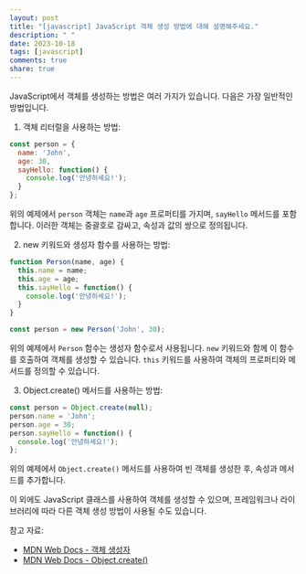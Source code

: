 ```yaml
---
layout: post
title: "[javascript] JavaScript 객체 생성 방법에 대해 설명해주세요."
description: " "
date: 2023-10-18
tags: [javascript]
comments: true
share: true
---
```


JavaScript에서 객체를 생성하는 방법은 여러 가지가 있습니다. 다음은 가장 일반적인 방법입니다.

1. 객체 리터럴을 사용하는 방법:
```javascript
const person = { 
  name: 'John', 
  age: 30,
  sayHello: function() {
    console.log('안녕하세요!');
  }
};
```
위의 예제에서 `person` 객체는 `name`과 `age` 프로퍼티를 가지며, `sayHello` 메서드를 포함합니다. 이러한 객체는 중괄호로 감싸고, 속성과 값의 쌍으로 정의됩니다. 

2. new 키워드와 생성자 함수를 사용하는 방법:
```javascript
function Person(name, age) {
  this.name = name;
  this.age = age;
  this.sayHello = function() {
    console.log('안녕하세요!');
  }
}

const person = new Person('John', 30);
```
위의 예제에서 `Person` 함수는 생성자 함수로서 사용됩니다. `new` 키워드와 함께 이 함수를 호출하여 객체를 생성할 수 있습니다. `this` 키워드를 사용하여 객체의 프로퍼티와 메서드를 정의할 수 있습니다.

3. Object.create() 메서드를 사용하는 방법:
```javascript
const person = Object.create(null);
person.name = 'John';
person.age = 30;
person.sayHello = function() {
  console.log('안녕하세요!');
};
```
위의 예제에서 `Object.create()` 메서드를 사용하여 빈 객체를 생성한 후, 속성과 메서드를 추가합니다.

이 외에도 JavaScript 클래스를 사용하여 객체를 생성할 수 있으며, 프레임워크나 라이브러리에 따라 다른 객체 생성 방법이 사용될 수도 있습니다.

참고 자료:
- [MDN Web Docs - 객체 생성자](https://developer.mozilla.org/ko/docs/Learn/JavaScript/Objects/Object-oriented_JS)
- [MDN Web Docs - Object.create()](https://developer.mozilla.org/ko/docs/Web/JavaScript/Reference/Global_Objects/Object/create)